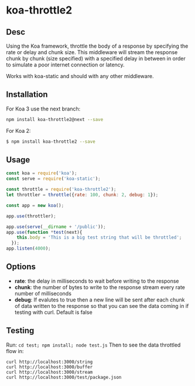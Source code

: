 # koa-throttle2

## Desc

Using the Koa framework, throttle the body of a response by specifying the rate or delay and chunk size. This middleware will stream the response chunk by chunk (size specified) with a specified delay in between in order to simulate a poor internet connection or latency.

Works with koa-static and should with any other middleware.


## Installation

For Koa 3 use the next branch:

```bash
npm install koa-throttle2@next --save
```

For Koa 2:

```bash
$ npm install koa-throttle2 --save
```


## Usage

```js
const koa = require('koa');
const serve = require('koa-static');

const throttle = require('koa-throttle2');
let throttler = throttle({rate: 100, chunk: 2, debug: 1});

const app = new koa();

app.use(throttler);

app.use(serve(__dirname + '/public'));
app.use(function *test(next){
    this.body = 'This is a big test string that will be throttled';
  });
app.listen(4000);
```

## Options

* **rate**: the delay in milliseconds to wait before writing to the response
* **chunk**: the number of bytes to write to the response stream every rate number of milliseconds
* **debug**: If evalutes to true then a new line will be sent after each chunk of data written to the response so that you can see the data coming in if testing with curl. Default is false

## Testing

Run:
```cd test; npm install; node test.js```
Then to see the data throttled flow in:
```
curl http://localhost:3000/string
curl http://localhost:3000/buffer
curl http://localhost:3000/stream
curl http://localhost:3000/test/package.json
``` 